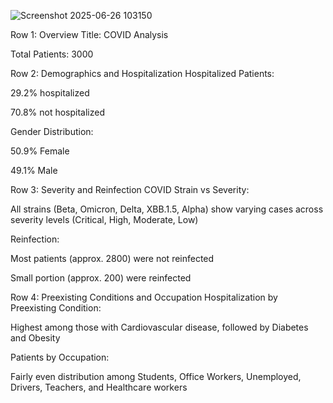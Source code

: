 ![Screenshot 2025-06-26 103150](https://github.com/user-attachments/assets/8fcc4a6c-1bad-467a-b98a-179e6de03940)

Row 1: Overview
Title: COVID Analysis

Total Patients: 3000

Row 2: Demographics and Hospitalization
Hospitalized Patients:

29.2% hospitalized

70.8% not hospitalized

Gender Distribution:

50.9% Female

49.1% Male

Row 3: Severity and Reinfection
COVID Strain vs Severity:

All strains (Beta, Omicron, Delta, XBB.1.5, Alpha) show varying cases across severity levels (Critical, High, Moderate, Low)

Reinfection:

Most patients (approx. 2800) were not reinfected

Small portion (approx. 200) were reinfected

Row 4: Preexisting Conditions and Occupation
Hospitalization by Preexisting Condition:

Highest among those with Cardiovascular disease, followed by Diabetes and Obesity

Patients by Occupation:

Fairly even distribution among Students, Office Workers, Unemployed, Drivers, Teachers, and Healthcare workers
